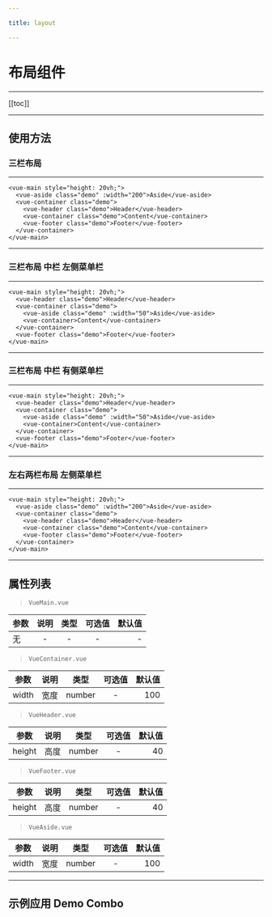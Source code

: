 ```yaml
---

title: layout

---
```


# 布局组件

---

[[toc]]

---

## 使用方法

### 三栏布局

---

<ClientOnly>

<layout-triple-row></layout-triple-row>

</ClientOnly>

```vue
<vue-main style="height: 20vh;">
  <vue-aside class="demo" :width="200">Aside</vue-aside>
  <vue-container class="demo">
    <vue-header class="demo">Header</vue-header>
    <vue-container class="demo">Content</vue-container>
    <vue-footer class="demo">Footer</vue-footer>
  </vue-container>
</vue-main>
```

---

### 三栏布局 中栏 左侧菜单栏

---

<ClientOnly>

<layout-triple-row-aside></layout-triple-row-aside>

</ClientOnly>

```vue
<vue-main style="height: 20vh;">
  <vue-header class="demo">Header</vue-header>
  <vue-container class="demo">
    <vue-aside class="demo" :width="50">Aside</vue-aside>
    <vue-container>Content</vue-container>
  </vue-container>
  <vue-footer class="demo">Footer</vue-footer>
</vue-main>
```

---

### 三栏布局 中栏 有侧菜单栏

---

<ClientOnly>

<layout-triple-row-aside-right></layout-triple-row-aside-right>

</ClientOnly>

```vue
<vue-main style="height: 20vh;">
  <vue-header class="demo">Header</vue-header>
  <vue-container class="demo">
    <vue-aside class="demo" :width="50">Aside</vue-aside>
    <vue-container>Content</vue-container>
  </vue-container>
  <vue-footer class="demo">Footer</vue-footer>
</vue-main>
```


---

### 左右两栏布局 左侧菜单栏

---

<ClientOnly>

<layout-triple-aside></layout-triple-aside>

</ClientOnly>

```vue
<vue-main style="height: 20vh;">
  <vue-aside class="demo" :width="200">Aside</vue-aside>
  <vue-container class="demo">
    <vue-header class="demo">Header</vue-header>
    <vue-container class="demo">Content</vue-container>
    <vue-footer class="demo">Footer</vue-footer>
  </vue-container>
</vue-main>
```


---

## 属性列表

> `VueMain.vue`

| 参数       |  说明 | 类型 | 可选值 | 默认值 |
| --------- |:----------:|:------:|:-----:|-----:|
| 无     |  - | -  |  - | - |

> `VueContainer.vue`

| 参数       |  说明 | 类型 | 可选值 | 默认值 |
| --------- |:----------:|:------:|:-----:|-----:|
| width     |  宽度 | number  |  - | 100 |

> `VueHeader.vue`

| 参数       |  说明 | 类型 | 可选值 | 默认值 |
| --------- |:----------:|:------:|:-----:|-----:|
| height     |  高度 | number  |  - | 40 |

> `VueFooter.vue`

| 参数       |  说明 | 类型 | 可选值 | 默认值 |
| --------- |:----------:|:------:|:-----:|-----:|
| height     |  高度 | number  |  - | 40 |

> `VueAside.vue`

| 参数       |  说明 | 类型 | 可选值 | 默认值 |
| --------- |:----------:|:------:|:-----:|-----:|
| width     |  宽度 | number  |  - | 100 |

---

## 示例应用 Demo Combo
